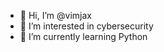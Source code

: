 - 👋 Hi, I’m @vimjax
- 👀 I’m interested in cybersecurity
- 🌱 I’m currently learning Python

<!---
vimjax/vimjax is a ✨ special ✨ repository because its `README.md` (this file) appears on your GitHub profile.
You can click the Preview link to take a look at your changes.
--->

